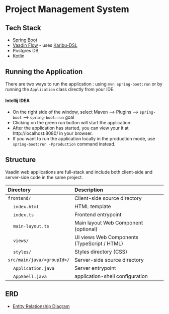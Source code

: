 # Project Management System

## Tech Stack

- [Spring Boot](https://spring.io/projects/spring-boot)
- [Vaadin Flow](https://vaadin.com/docs/latest/) - uses [Karibu-DSL](https://github.com/mvysny/karibu-dsl)
- Postgres DB
- Kotlin

## Running the Application
There are two ways to run the application :  using `mvn spring-boot:run` or by running the `Application` class directly from your IDE.

#### Intellij IDEA
- On the right side of the window, select Maven --> Plugins --> `spring-boot` --> `spring-boot:run` goal
- Clicking on the green run button will start the application.
- After the application has started, you can view your it at http://localhost:8080/ in your browser.
- If you want to run the application locally in the production mode, use `spring-boot:run -Pproduction` command instead.

## Structure

Vaadin web applications are full-stack and include both client-side and server-side code in the same project.

| Directory                                  | Description                                 |
|:-------------------------------------------|:--------------------------------------------|
| `frontend/`                                | Client-side source directory                |
| &nbsp;&nbsp;&nbsp;&nbsp;`index.html`       | HTML template                               |
| &nbsp;&nbsp;&nbsp;&nbsp;`index.ts`         | Frontend entrypoint                         |
| &nbsp;&nbsp;&nbsp;&nbsp;`main-layout.ts`   | Main layout Web Component (optional)        |
| &nbsp;&nbsp;&nbsp;&nbsp;`views/`           | UI views Web Components (TypeScript / HTML) |
| &nbsp;&nbsp;&nbsp;&nbsp;`styles/`          | Styles directory (CSS)                      |
| `src/main/java/<groupId>/`                 | Server-side source directory                |
| &nbsp;&nbsp;&nbsp;&nbsp;`Application.java` | Server entrypoint                           |
| &nbsp;&nbsp;&nbsp;&nbsp;`AppShell.java`    | application-shell configuration             |

## ERD

- [Entity Relationship Diagram]("https://drawsql.app/teams/none-388/diagrams/pms/embed")
